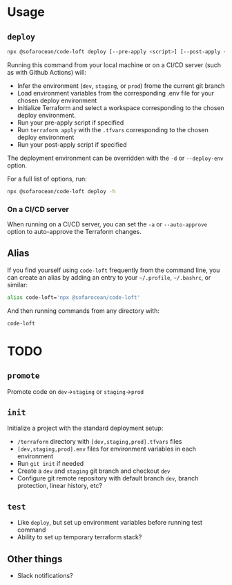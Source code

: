 # Usage

## `deploy`

```bash
npx @sofarocean/code-loft deploy [--pre-apply <script>] [--post-apply <script>]
```

Running this command from your local machine or on a CI/CD server (such as with Github Actions) will:

- Infer the environment (`dev`, `staging`, or `prod`) frome the current git branch
- Load environment variables from the corresponding .env file for your chosen deploy environment
- Initialize Terraform and select a workspace corresponding to the chosen deploy environment.
- Run your pre-apply script if specified
- Run `terraform apply` with the `.tfvars` corresponding to the chosen deploy environment
- Run your post-apply script if specified

The deployment environment can be overridden with the `-d` or `--deploy-env` option.

For a full list of options, run:

```bash
npx @sofarocean/code-loft deploy -h
```

### On a CI/CD server

When running on a CI/CD server, you can set the `-a` or `--auto-approve` option to auto-approve the Terraform changes.

## Alias

If you find yourself using `code-loft` frequently from the command line, you can create an alias by adding an entry to your `~/.profile`, `~/.bashrc`, or similar:

```bash
alias code-loft='npx @sofarocean/code-loft'
```

And then running commands from any directory with:

```bash
code-loft
```

# TODO

## `promote`

Promote code on `dev`->`staging` or `staging`->`prod`

## `init`

Initialize a project with the standard deployment setup:

- `/terraform` directory with `[dev,staging,prod].tfvars` files
- `[dev,staging,prod].env` files for environment variables in each environment
- Run `git init` if needed
- Create a `dev` and `staging` git branch and checkout `dev`
- Configure git remote repository with default branch `dev`, branch protection, linear history, etc?

## `test`

- Like `deploy`, but set up environment variables before running test command
- Ability to set up temporary terraform stack?

## Other things

- Slack notifications?
